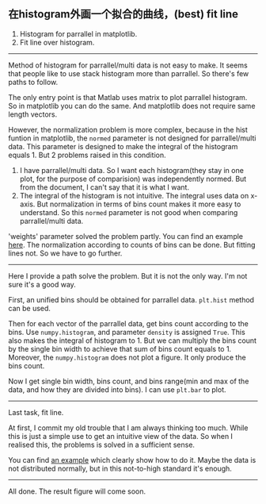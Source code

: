 ## 在histogram外画一个拟合的曲线，(best) fit line

1. Histogram for parrallel in matplotlib.
2. Fit line over histogram.

----
Method of histogram for parrallel/multi data is not easy to make. It seems that people like to use stack histogram more than parrallel. So there's few paths to follow.

The only entry point is that Matlab uses matrix to plot parrallel histogram. So in matplotlib you can do the same. And matplotlib does not require same length vectors.

However, the normalization problem is more complex, because in the hist funtion in matplotlib, the `normed` parameter is not designed for parrallel/multi data. This parameter is designed to make the integral of the histogram equals 1. But 2 problems raised in this condition.

1. I have parrallel/multi data. So I want each histogram(they stay in one plot, for the purpose of comparision) was independently normed. But from the document, I can't say that it is what I want.
2. The integral of the histogram is not intuitive. The integral uses data on x-axis. But normalization in terms of bins count makes it more easy to understand. So this `normed` parameter is not good when comparing parrallel/multi data.

'weights' parameter solved the problem partly. You can find an example [here](http://stackoverflow.com/questions/3866520/plotting-histograms-whose-bar-heights-sum-to-1-in-matplotlib). The normalization according to counts of bins can be done. But fitting lines not. So we have to go further.

----
Here I provide a path solve the problem. But it is not the only way. I'm not sure it's a good way.

First, an unified bins should be obtained for parrallel data. `plt.hist` method can be used.

Then for each vector of the parrallel data, get bins count according to the bins. Use `numpy.histogram`, and parameter `density` is assigned `True`. This also makes the integral of histogram to 1. But we can multiply the bins count by the single bin width to achieve that sum of bins count equals to 1. Moreover, the `numpy.histogram` does not plot a figure. It only produce the bins count.

Now I get single bin width, bins count, and bins range(min and max of the data, and how they are divided into bins). I can use `plt.bar` to plot.

----
Last task, fit line.

At first, I commit my old trouble that I am always thinking too much. While this is just a simple use to get an intuitive view of the data. So when I realised this, the problems is solved in a sufficient sense.

You can find [an example](http://stackoverflow.com/questions/7805552/fitting-a-histogram-with-python) which clearly show how to do it. Maybe the data is not distributed normally, but in this not-to-high standard it's enough.

----
All done. The result figure will come soon. 












